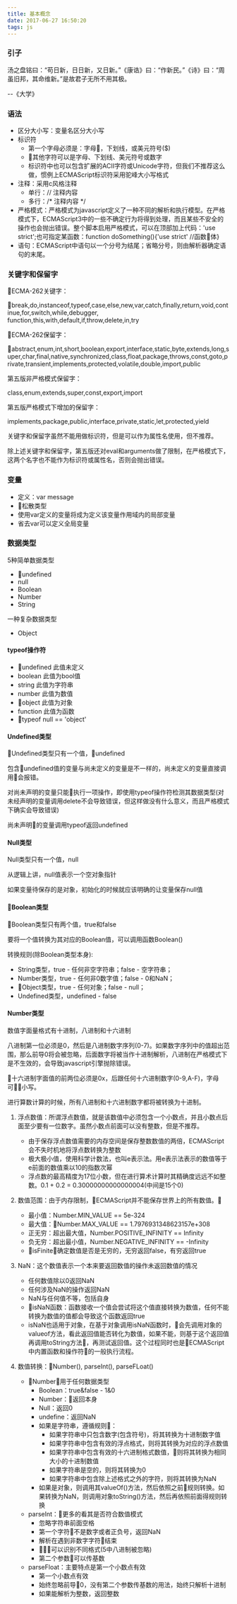 ```yaml
---
title: 基本概念
date: 2017-06-27 16:50:20
tags: js
---
```

### 引子

汤之盘铭曰：“苟日新，日日新，又日新。”《康诰》曰：“作新民。”《诗》曰：“周虽旧邦，其命维新。”是故君子无所不用其极。

--《大学》

### 语法

- 区分大小写：变量名区分大小写
- 标识符
  + 第一个字母必须是：字母，下划线，或美元符号($)
  + 其他字符可以是字母、下划线、美元符号或数字
  + 标识符中也可以包含扩展的ACII字符或Unicode字符，但我们不推荐这么做，惯例上ECMAScript标识符采用驼峰大小写格式
- 注释：采用c风格注释
  + 单行：// 注释内容
  + 多行：/* 注释内容 */
- 严格模式：严格模式为javascript定义了一种不同的解析和执行模型。在严格模式下，ECMAScript3中的一些不确定行为将得到处理，而且某些不安全的操作也会抛出错误。整个脚本启用严格模式，可以在顶部加上代码：'use strict';也可指定某函数：function doSomething(){'use strict' //函数体}
- 语句：ECMAScript中语句以一个分号为结尾；省略分号，则由解析器确定语句的末尾。

### 关键字和保留字
ECMA-262关键字：

break,do,instanceof,typeof,case,else,new,var,catch,finally,return,void,continue,for,switch,while,debugger,
function,this,with,default,if,throw,delete,in,try

ECMA-262保留字：

abstract,enum,int,short,boolean,export,interface,static,byte,extends,long,super,char,final,native,synchronized,class,float,package,throws,const,goto,private,transient,implements,protected,volatile,double,import,public

第五版非严格模式保留字：

class,enum,extends,super,const,export,import

第五版严格模式下增加的保留字：

implements,package,public,interface,private,static,let,protected,yield

关键字和保留字虽然不能用做标识符，但是可以作为属性名使用，但不推荐。

除上述关键字和保留字，第五版还对eval和arguments做了限制，在严格模式下，这两个名字也不能作为标识符或属性名，否则会抛出错误。

### 变量
- 定义：var message
- 松散类型
- 使用var定义的变量将成为定义该变量作用域内的局部变量
- 省去var可以定义全局变量

### 数据类型

5种简单数据类型
- undefined
- null
- Boolean
- Number
- String

一种复杂数据类型
- Object

#### typeof操作符

- undefined 此值未定义
- boolean 此值为bool值
- string 此值为字符串
- number 此值为数值
- object 此值为对象
- function 此值为函数
- typeof null == 'object'

#### Undefined类型

Undefined类型只有一个值，undefined

包含undefined值的变量与尚未定义的变量是不一样的，尚未定义的变量直接调用会报错。

对尚未声明的变量只能执行一项操作，即使用typeof操作符检测其数据类型(对未经声明的变量调用delete不会导致错误，但这样做没有什么意义，而且严格模式下确实会导致错误)

尚未声明的变量调用typeof返回undefined

#### Null类型

Null类型只有一个值，null

从逻辑上讲，null值表示一个空对象指针

如果变量待保存的是对象，初始化的时候就应该明确的让变量保存null值

#### Boolean类型

Boolean类型只有两个值，true和false

要将一个值转换为其对应的Boolean值，可以调用函数Boolean()

转换规则(除Boolean类型本身):
- String类型，true - 任何非空字符串；false - 空字符串；
- Number类型，true - 任何非0数字值；false - 0和NaN；
- Object类型，true - 任何对象；false - null；
- Undefined类型，undefined - false

#### Number类型

数值字面量格式有十进制，八进制和十六进制

八进制第一位必须是0，然后是八进制数字序列(0-7)。如果数字序列中的值超出范围，那么前导0将会被忽略，后面数字将被当作十进制解析，八进制在严格模式下是不生效的，会导致javascript引擎抛除错误。

十六进制字面值的前两位必须是0x，后跟任何十六进制数字(0-9,A-F)，字母可小写。

进行算数计算的时候，所有八进制和十六进制数字都将被转换为十进制。

1. 浮点数值：所谓浮点数值，就是该数值中必须包含一个小数点，并且小数点后面至少要有一位数字。虽然小数点前面可以没有整数，但是不推荐。
    - 由于保存浮点数值需要的内存空间是保存整数数值的两倍，ECMAScript会不失时机地将浮点数转换为整数
    - 极大极小值，使用科学计数法，也叫e表示法。用e表示法表示的数值等于e前面的数值乘以10的指数次幂
    - 浮点数的最高精度为17位小数，但在进行算术计算时其精确度远远不如整数。0.1 + 0.2 = 0.30000000000000004(中间是15个0)

2. 数值范围：由于内存限制，ECMAScript并不能保存世界上的所有数值。
    - 最小值：Number.MIN_VALUE == 5e-324
    - 最大值：Number.MAX_VALUE == 1.7976931348623157e+308
    - 正无穷：超出最大值，Number.POSITIVE_INFINITY == Infinity
    - 负无穷：超出最小值，Number.NEGATIVE_INFINITY == -Infinity
    - isFinite：确定数值是否是无穷的，无穷返回false，有穷返回true
3. NaN：这个数值表示一个本来要返回数值的操作未返回数值的情况
    - 任何数值除以0返回NaN
    - 任何涉及NaN的操作返回NaN
    - NaN与任何值不等，包括自身
    - isNaN函数：函数接收一个值会尝试将这个值直接转换为数值，任何不能转换为数值的值都会导致这个函数返回true
    - isNaN也适用于对象，在基于对象调用isNaN函数时，会先调用对象的valueof方法，看此返回值能否转化为数值，如果不能，则基于这个返回值再调用toString方法，再测试返回值。这个过程同时也是ECMAScript中内置函数和操作符的一般执行流程。

4. 数值转换：Number(), parseInt(), parseFLoat()
    - Number：用于任何数据类型
        - Boolean：true&false - 1&0
        - Number：返回本身
        - Null：返回0
        - undefine：返回NaN
        - 如果是字符串，遵循规则：
            + 如果字符串中只包含数字(包含符号)，将其转换为十进制数字值
            + 如果字符串中包含有效的浮点格式，则将其转换为对应的浮点数值
            + 如果字符串中包含有效的十六进制格式数值，则将其转换为相同大小的十进制数值
            + 如果字符串是空的，则将其转换为0
            + 如果字符串中包含除上述格式之外的字符，则将其转换为NaN
        - 如果是对象，则调用其valueOf()方法，然后依照之前规则转换。如果转换为NaN，则调用对象toString()方法，然后再依照前面得规则转换
    - parseInt：更多的看其是否符合数值模式
        - 忽略字符串前面空格
        - 第一个字符不是数字或者正负号，返回NaN
        - 解析在遇到非数字字符结束
        - 可以识别不同格式(5中八进制被忽略)
        - 第二个参数可以传基数
    - parseFloat：主要特点是第一个小数点有效
        - 第一个小数点有效
        - 始终忽略前导0，没有第二个参数传基数的用法，始终只解析十进制
        - 如果能解析为整数，返回整数


